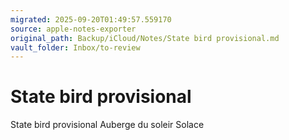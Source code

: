 ```yaml
---
migrated: 2025-09-20T01:49:57.559170
source: apple-notes-exporter
original_path: Backup/iCloud/Notes/State bird provisional.md
vault_folder: Inbox/to-review
---
```

# State bird provisional

State bird provisional 
Auberge du soleir
Solace
